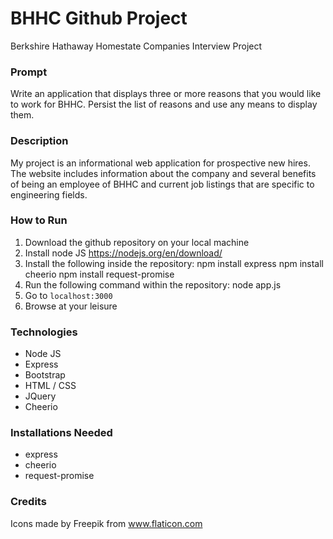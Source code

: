 # BHHC Github Project
Berkshire Hathaway Homestate Companies Interview Project

### Prompt
Write an application that displays three or more reasons that you would like to work for BHHC.  Persist the list of reasons and use any means to display them.


### Description
My project is an informational web application for prospective new hires. The website includes information
about the company and several benefits of being an employee of BHHC and current job listings that are
specific to engineering fields.

### How to Run
1. Download the github repository on your local machine
2. Install node JS https://nodejs.org/en/download/
3. Install the following inside the repository:
    npm install express
    npm install cheerio
    npm install request-promise
4. Run the following command within the repository:
    node app.js
5. Go to `localhost:3000`
6. Browse at your leisure

### Technologies
- Node JS
- Express
- Bootstrap
- HTML / CSS
- JQuery
- Cheerio

### Installations Needed
- express
- cheerio
- request-promise

### Credits
Icons made by Freepik from www.flaticon.com
